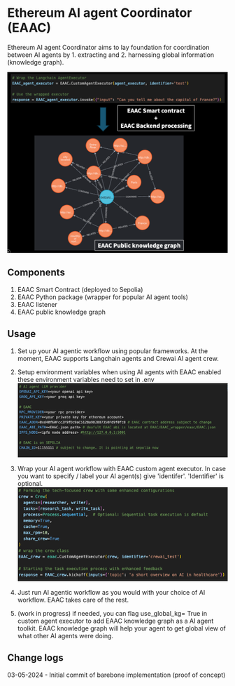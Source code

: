 # Ethereum AI agent Coordinator (EAAC)

Ethereum AI agent Coordinator aims to lay foundation for coordination between AI agents by 1. extracting and 2. harnessing global information (knowledge graph).   

![EAAC_KG_schematics_LC_example](static/EAAC_knowledge_graph_lc_example.png)

## Components
1. EAAC Smart Contract (deployed to Sepolia)
2. EAAC Python package (wrapper for popular AI agent tools)
3. EAAC listener 
4. EAAC public knowledge graph


## Usage
1. Set up your AI agentic workflow using popular frameworks. At the moment, EAAC supports Langchain agents and Crewai AI agent crew. 

2. Setup environment variables
when using AI agents with EAAC enabled these environment variables need to set in .env
![eaac_env_vars](static/env_vars_config.png)

3. Wrap your AI agent workflow with EAAC custom agent executor. In case you want to specify / label your AI agent(s) give 'identifer'. 'Identifier' is optional.
![crewai_eaac_example](static/crewai_eaac_example.png)

4. Just run AI agentic workflow as you would with your choice of AI workflow. EAAC takes care of the rest.

5. (work in progress) if needed, you can flag use_global_kg= True in custom agent executor to add EAAC knowledge graph as a AI agent toolkit. EAAC knowledge graph will help your agent to get global view of what other AI agents were doing. 


## Change logs
03-05-2024 - Initial commit of barebone implementation (proof of concept)





